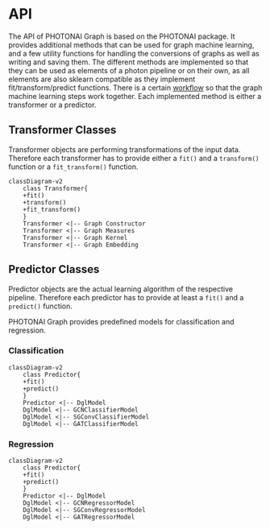 # API

The API of PHOTONAI Graph is based on the PHOTONAI package. 
It provides additional methods that can be used for graph machine learning, and a few utility functions for 
handling the conversions of graphs as well as writing and saving them. The different methods are implemented 
so that they can be used as elements of a photon pipeline or on their own, as all elements are also sklearn 
compatible as they implement fit/transform/predict functions. There is a certain [workflow](/workflow/)
so that the graph machine learning steps work together. Each implemented method is either a transformer or a
predictor.

## Transformer Classes
Transformer objects are performing transformations of the input data. Therefore each transformer has to provide
either a `fit()` and a `transform()` function or a `fit_transform()` function. 

```mermaid
classDiagram-v2
    class Transformer{
    +fit()
    +transform()
    +fit_transform()
    }
    Transformer <|-- Graph Constructor
    Transformer <|-- Graph Measures
    Transformer <|-- Graph Kernel
    Transformer <|-- Graph Embedding
```

## Predictor Classes
Predictor objects are the actual learning algorithm of the respective pipeline.
Therefore each predictor has to provide at least a `fit()` and a `predict()` function.

PHOTONAI Graph provides predefined models for classification and regression.

### Classification
```mermaid
classDiagram-v2
    class Predictor{
    +fit()
    +predict()
    }
    Predictor <|-- DglModel  
    DglModel <|-- GCNClassifierModel
    DglModel <|-- SGConvClassifierModel
    DglModel <|-- GATClassifierModel
```

### Regression
```mermaid
classDiagram-v2
    class Predictor{
    +fit()
    +predict()
    }
    Predictor <|-- DglModel 
    DglModel <|-- GCNRegressorModel
    DglModel <|-- SGConvRegressorModel
    DglModel <|-- GATRegressorModel
```